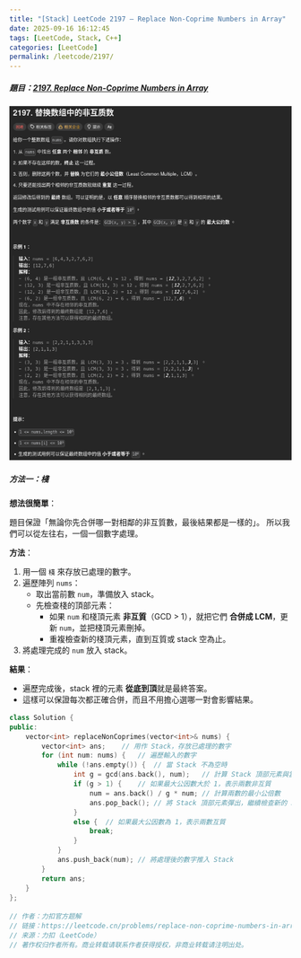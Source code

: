 ```yaml
---
title: "[Stack] LeetCode 2197 — Replace Non-Coprime Numbers in Array"
date: 2025-09-16 16:12:45
tags: [LeetCode, Stack, C++]
categories: [LeetCode]
permalink: /leetcode/2197/
---
```

##### 題目：[2197. Replace Non-Coprime Numbers in Array](https://leetcode.com/problems/replace-non-coprime-numbers-in-array/)

<!-- more -->

![LeetCode-2197](../../images/leetcode/2197-replace-non-coprime-numbers-in-array.png)

##### 方法一：棧

**想法很簡單**：

題目保證「無論你先合併哪一對相鄰的非互質數，最後結果都是一樣的」。
所以我們可以從左往右，一個一個數字處理。

**方法**：
1. 用一個 `棧` 來存放已處理的數字。
2. 遍歷陣列 `nums`：
    * 取出當前數 `num`，準備放入 stack。
    * 先檢查棧的頂部元素：
        * 如果 `num` 和棧頂元素 **非互質**（GCD > 1），就把它們 **合併成 LCM**，更新 `num`，並把棧頂元素刪掉。
        * 重複檢查新的棧頂元素，直到互質或 stack 空為止。
3. 將處理完成的 `num` 放入 stack。

**結果**：

* 遍歷完成後，stack 裡的元素 **從底到頂**就是最終答案。
* 這樣可以保證每次都正確合併，而且不用擔心選哪一對會影響結果。

```cpp
class Solution {
public:
    vector<int> replaceNonCoprimes(vector<int>& nums) {
        vector<int> ans;    // 用作 Stack，存放已處理的數字
        for (int num: nums) {   // 遍歷輸入的數字
            while (!ans.empty()) {  // 當 Stack 不為空時
                int g = gcd(ans.back(), num);   // 計算 Stack 頂部元素與當前數字的最大公因數
                if (g > 1) {    // 如果最大公因數大於 1，表示兩數非互質
                    num = ans.back() / g * num; // 計算兩數的最小公倍數
                    ans.pop_back(); // 將 Stack 頂部元素彈出，繼續檢查新的 Stack 頂部元素
                }
                else {  // 如果最大公因數為 1，表示兩數互質
                    break;
                }
            }
            ans.push_back(num); // 將處理後的數字推入 Stack
        }
        return ans;
    }
};

// 作者：力扣官方题解
// 链接：https://leetcode.cn/problems/replace-non-coprime-numbers-in-array/solutions/1328577/ti-huan-shu-zu-zhong-de-fei-hu-zhi-shu-b-mnml/
// 来源：力扣（LeetCode）
// 著作权归作者所有。商业转载请联系作者获得授权，非商业转载请注明出处。
```